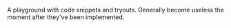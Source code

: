 A playground with code snippets and tryouts. Generally become useless the moment after they've been implemented.
